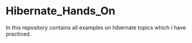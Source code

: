 # Hibernate_Hands_On
In this repository contains all examples on hibernate topics which I have practiced.
